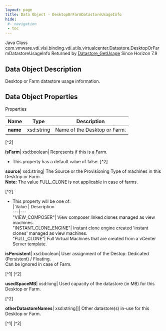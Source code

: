 ```yaml
---
layout: page
title: Data Object - DesktopOrFarmDatastoreUsageInfo
hide:
 #- navigation
 - toc
---
```






Java Class
    com.vmware.vdi.vlsi.binding.vdi.utils.virtualcenter.Datastore.DesktopOrFarmDatastoreUsageInfo
Returned by
     [Datastore_GetUsage](vdi.utils.virtualcenter.Datastore.md#getUsage)
Since 
    Horizon 7.9

## Data Object Description 

Desktop or Farm datastore usage information. 

## Data Object Properties

Properties

Name |  Type |  Description   
---|---|---  
**name**|  xsd:string|  Name of the Desktop or Farm.   


[^2]

  
**isFarm**|  xsd:boolean|  Represents if this is a Farm.   


  * This property has a default value of false.
[^2]

  
**source**|  xsd:string|  The Source or the Provisioning Type of machines in this Desktop or Farm.   
**Note:** The value FULL_CLONE is not applicable in case of farms.   


[^2]
  * This property will be one of:  
|  Value |  Description   
---|---  
"VIEW_COMPOSER"| View composer linked clones managed as view machines.  
"INSTANT_CLONE_ENGINE"| Instant clone engine created 'instant clones' managed as view machines.  
"FULL_CLONE"| Full Virtual Machines that are created from a vCenter Server template.  

  
**isPersistent**|  xsd:boolean|  User assignment of the Destop: Dedicated (Persistent) / Floating.   
Can be ignored in case of Farm.   


[^1]
[^2]

  
**usedSpaceMB**|  xsd:long|  Used capacity of the datastore (in MB) for this Desktop or Farm.   


[^2]

  
**otherDatastoreNames**|  xsd:string[]|  Other datastore(s) in-use for this Desktop or Farm.   


[^1]
[^2]

  
  

  


